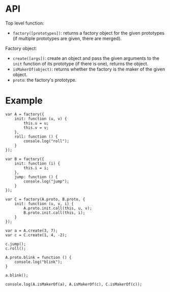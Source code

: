 # API

Top level function:
- `factory([prototypes])`: returns a factory object for the given prototypes (if multiple prototypes are given, there are merged).

Factory object:
- `create([args])`: create an object and pass the given arguments to the `init` function of its prototype (if there is one), returns the object.
- `isMakerOf(object)`: returns whether the factory is the maker of the given object.
- `proto`: the factory's prototype.

# Example

```
var A = factory({
	init: function (u, v) {
		this.u = u;
		this.v = v;
	},
	roll: function () {
		console.log("roll");
	}
});

var B = factory({
	init: function (i) {
		this.i = i;
	},
	jump: function () {
		console.log("jump");
	}
});

var C = factory(A.proto, B.proto, {
	init: function (u, v, i) {
		A.proto.init.call(this, u, v);
		B.proto.init.call(this, i);
	}
});

var a = A.create(3, 7);
var c = C.create(1, 4, -2);

c.jump();
c.roll();

A.proto.blink = function () {
	console.log("blink");
}

a.blink();

console.log(A.isMakerOf(a), A.isMakerOf(c), C.isMakerOf(c));
```
